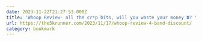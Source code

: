 ```yaml
---
date: 2023-11-22T21:27:53.000Z
title: 'Whoop Review- all the cr*p bits, will you waste your money 💲? "A: Maybe", best discount'
url: https://the5krunner.com/2023/11/17/whoop-review-4-band-discount/
category: bookmark
---
```


